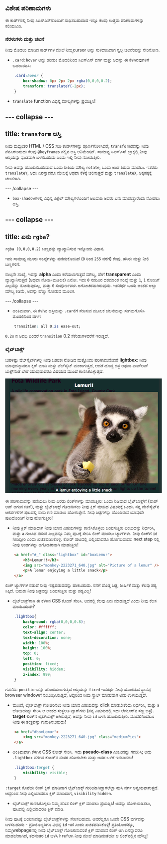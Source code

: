## ವಿಶೇಷ ಪರಿಣಾಮಗಳು

ಈ ಕಾರ್ಡ್‌ನಲ್ಲಿ ನೀವು ಸಿಎಸ್‌ಎಸ್‌ನೊಂದಿಗೆ ಸಾಧಿಸಬಹುದಾದ ಇನ್ನೂ ಕೆಲವು ಉತ್ತಮ ಪರಿಣಾಮಗಳನ್ನು ಕಲಿಯುವಿರಿ.

### ನೆರಳುಗಳು ಮತ್ತು ಚಲನೆ

ನೀವು ಮೊದಲು ಮಾಡಿದ ಕಾರ್ಡ್‌ಗಳ ಮೇಲೆ ನಿಮ್ಮcursor ಅನ್ನು ಸುಳಿದಾಡಿದಾಗ ಸ್ವಲ್ಪ ಚಲನೆಯನ್ನು ಸೇರಿಸೋಣ.

+ `.card:hover` ಅನ್ನು ಹುಡುಕಿ ಮೊದಲಿನಿಂದ ಸಿಎಸ್ಎಸ್ ವರ್ಗ ಮತ್ತು ಅದನ್ನು ಈ ಕೆಳಗಿನವುಗಳಿಗೆ ಬದಲಾಯಿಸಿ:

```css
    .card:hover {
        box-shadow: 0px 2px 2px rgba(0,0,0,0.2); 
        transform: translateY(-2px);
    }
```

+ `translate` function ವಿಭಿನ್ನ ಮೌಲ್ಯಗಳನ್ನು ಪ್ರಯತ್ನಿಸಿ!

## \--- collapse \---

## title: `transform` ಆಸ್ತಿ

ನೀವು ಮಧ್ಯಂತರ HTML / CSS ಸುಶಿ ಕಾರ್ಡ್‌ಗಳನ್ನು ಪೂರ್ಣಗೊಳಿಸಿದರೆ, `transform`ರವನ್ನು ನೀವು ನೆನಪಿರಬಹುದು ಕೆಲವು `@keyframes` ನಲ್ಲಿನ ಆಸ್ತಿ ಅನಿಮೇಷನ್. ಸಾಮಾನ್ಯ ಸಿಎಸ್ಎಸ್ ಬ್ಲಾಕ್ನಲ್ಲಿ ನೀವು ಆಸ್ತಿಯನ್ನು ಸ್ವಂತವಾಗಿ ಬಳಸಬಹುದು ಎಂದು ಇಲ್ಲಿ ನೀವು ನೋಡುತ್ತೀರಿ.

ನೀವು ಅದನ್ನು ಹೊಂದಿಸಬಹುದಾದ ಒಂದು ರೀತಿಯ ಮೌಲ್ಯ `rotate`, ಒಂದು ಅಂಶ ತಿರುವು ಮಾಡಲು. ಇತರರು `translateY`, ಅದು ಏನನ್ನಾದರೂ ಮೇಲಕ್ಕೆ ಅಥವಾ ಕೆಳಕ್ಕೆ ಚಲಿಸುತ್ತದೆ ಮತ್ತು `translateX`, ಅಕ್ಕಪಕ್ಕಕ್ಕೆ ಚಲನೆಗಾಗಿ.

\--- /collapse \---

+ `box-shadow`ಗಳಲ್ಲಿ ವಿಭಿನ್ನ ಪಿಕ್ಸೆಲ್ ಮೌಲ್ಯಗಳೊಂದಿಗೆ ಆಟವಾಡಿ ಅವರು ಏನು ಮಾಡುತ್ತಾರೆಂದು ನೋಡಲು ಆಸ್ತಿ. 

## \--- collapse \---

## title: ಏನು `rgba`?

`rgba (0,0,0,0.2)` ಬಣ್ಣವನ್ನು ವ್ಯಾಖ್ಯಾನಿಸುವ ಇನ್ನೊಂದು ವಿಧಾನ.

ಇದು ಸಾಮಾನ್ಯ ಮೂರು ಸಂಖ್ಯೆಗಳನ್ನು ಪಡೆದುಕೊಂಡಿದೆ (`0` ರಿಂದ `255` ವರೆಗೆ) ಕೆಂಪು, ಹಸಿರು ಮತ್ತು ನೀಲಿ ಬಣ್ಣಗಳಿಗೆ.

ನಾಲ್ಕನೇ ಸಂಖ್ಯೆ, ಇದನ್ನು **alpha** ಎಂದು ಕರೆಯಲಾಗುತ್ತದೆ ಮೌಲ್ಯ, ಹೇಗೆ **transparent** ಎಂದು ವ್ಯಾಖ್ಯಾನಿಸುತ್ತದೆ (ಅಥವಾ ನೋಡಿ-ಮೂಲಕ) ಏನೋ. ಇದು `0` ನಡುವಿನ ದಶಮಾಂಶ ಸಂಖ್ಯೆ ಮತ್ತು `1`, `1` ರೊಂದಿಗೆ ಎಲ್ಲವನ್ನು ನೋಡುವುದಿಲ್ಲ, ಮತ್ತು `0` ಸಂಪೂರ್ಣವಾಗಿ ಅಗೋಚರವಾಗಿರುವುದು. ಇದರರ್ಥ ಒಂದು ಅಂಶದ ಆಲ್ಫಾ ಮೌಲ್ಯ ಕಡಿಮೆ, ಅದನ್ನು ಹೆಚ್ಚು ನೋಡುವ ಮೂಲಕ.

\--- /collapse \---

+ ಅಂತಿಮವಾಗಿ, ಈ ಕೆಳಗಿನ ಆಸ್ತಿಯನ್ನು `.card`‌ಗೆ ಸೇರಿಸುವ ಮೂಲಕ ಚಲನೆಯನ್ನು ಸುಗಮಗೊಳಿಸಿ ಮೊದಲಿನಿಂದ ವರ್ಗ: 

```css
    transition: all 0.2s ease-out;
```

`0.2s` ನ ಅವಧಿ ಎಂದರೆ `transition` 0.2 ಸೆಕೆಂಡುಗಳವರೆಗೆ ಇರುತ್ತದೆ.

### ಲೈಟ್‌ಬಾಕ್ಸ್

ಬಹಳಷ್ಟು ವೆಬ್‌ಸೈಟ್‌ಗಳಲ್ಲಿ ನೀವು ಬಹುಶಃ ನೋಡಿದ ಮತ್ತೊಂದು ಪರಿಣಾಮವೆಂದರೆ **lightbox**: ನೀವು ಯಾವುದನ್ನಾದರೂ ಕ್ಲಿಕ್ ಮಾಡಿ ಮತ್ತು ವೆಬ್‌ಸೈಟ್ ಮಂಕಾಗುತ್ತದೆ, ಆದರೆ ದೊಡ್ಡ ಚಿತ್ರ ಅಥವಾ ಪಾಪ್ಅಪ್ ಬಾಕ್ಸ್‌ನಂತೆ ಬೇರೆ ಯಾವುದಾದರೂ ವಿಷಯದ ಮುಂದೆ ಕಾಣಿಸಿಕೊಳ್ಳುತ್ತದೆ.

![ಕ್ರಿಯೆಯಲ್ಲಿ ಲೈಟ್‌ಬಾಕ್ಸ್ ಪರಿಣಾಮ](images/lightboxLemur.png)

ಈ ಪರಿಣಾಮವನ್ನು ಪಡೆಯಲು ನೀವು ಎರಡು ಲಿಂಕ್‌ಗಳನ್ನು ಮಾಡುತ್ತೀರಿ: ಒಂದು ನಿಜವಾದ ಲೈಟ್‌ಬಾಕ್ಸ್‌ಗೆ (ಪಾಪ್ ಅಪ್ ಆಗುವ ಬಿಟ್), ಮತ್ತು ಲೈಟ್‌ಬಾಕ್ಸ್ ಗೋಚರಿಸಲು ನೀವು ಕ್ಲಿಕ್ ಮಾಡಿದ ವಿಷಯಕ್ಕೆ ಒಂದು. ನನ್ನ ವೆಬ್‌ಸೈಟ್‌ನ ಆಕರ್ಷಣೆಗಳ ಪುಟದಲ್ಲಿ ನಾನು ಗಣಿ ಮಾಡಲು ಹೋಗುತ್ತೇನೆ. ನೀವು ಚಿತ್ರಗಳನ್ನು ಹೊಂದಿರುವ ಯಾವುದೇ ಪುಟದೊಂದಿಗೆ ನೀವು ಹೋಗುತ್ತೀರಿ!

+ ನೀವು ಕ್ಲಿಕ್ ಮಾಡಿದಾಗ ನೀವು ಯಾವ ವಿಷಯಗಳನ್ನು ಕಾಣಿಸಿಕೊಳ್ಳಲು ಬಯಸುತ್ತೀರಿ ಎಂಬುದನ್ನು ನಿರ್ಧರಿಸಿ, ಮತ್ತು `a` ಗುಂಪಿನ ನಡುವೆ ಎಲ್ಲವನ್ನೂ ನಿಮ್ಮ ಪುಟಕ್ಕೆ ಸೇರಿಸಿ ಲಿಂಕ್ ಮಾಡಲು ಟ್ಯಾಗ್‌ಗಳು. ನೀವು ಲಿಂಕ್‌ಗೆ `id` ನೀಡಿದ್ದೀರಿ ಎಂದು ಖಚಿತಪಡಿಸಿಕೊಳ್ಳಿ. ಕೋಡ್ ಪುಟದಲ್ಲಿ ಎಲ್ಲಿಯಾದರೂ ಹೋಗಬಹುದು: next step ನಲ್ಲಿ ನೀವು ಅಂಶಗಳನ್ನು ಅಗೋಚರವಾಗಿ ಮಾಡುತ್ತೀರಿ!

```html
    <a href="#_" class="lightbox" id="boxLemur">
        <h3>Lemur!!</h3>
        <img src="monkey-2223271_640.jpg" alt="Picture of a lemur" />
        <p>A lemur enjoying a little snack</p>
    </a>
```

ಲಿಂಕ್ ಟ್ಯಾಗ್‌ಗಳ ನಡುವೆ ನೀವು ಇಷ್ಟಪಡುವದನ್ನು ಹಾಕಬಹುದು. ನನಗೆ ದೊಡ್ಡ ಚಿತ್ರ, ಶೀರ್ಷಿಕೆ ಮತ್ತು ಕೆಲವು ಪಠ್ಯ ಸಿಕ್ಕಿದೆ. ಬಹುಶಃ ನೀವು ಚಿತ್ರವನ್ನು ಬಯಸುತ್ತೀರಿ ಮತ್ತು ಪಠ್ಯವಿಲ್ಲ!

+ ಲೈಟ್‌ಬಾಕ್ಸ್‌ಗಾಗಿ ಈ ಕೆಳಗಿನ CSS ಕೋಡ್ ಸೇರಿಸಿ. ಅದರಲ್ಲಿ ಕೆಲವು ಏನು ಮಾಡುತ್ತದೆ ಎಂದು ನೀವು ಕೆಲಸ ಮಾಡಬಹುದೇ?

```css
    .lightbox{
        background: rgba(0,0,0,0.8);
        color: #ffffff;
        text-align: center;
        text-decoration: none;
        width: 100%;
        height: 100%;
        top: 0;
        left: 0;
        position: fixed;
        visibility: hidden;
        z-index: 999;
    }
```

ಗಮನಿಸಿ: `position`ವನ್ನು ಹೊಂದಿಸಲಾಗುತ್ತಿದೆ ಆಸ್ತಿಯನ್ನು `fixed` ಇದರರ್ಥ ನೀವು ಹೊಂದಿಸಿದ ಸ್ಥಾನವು browser windowಗೆ ಸಂಬಂಧಿಸಿರುತ್ತದೆ, ಆದ್ದರಿಂದ ನೀವು ಸ್ಕ್ರಾಲ್ ಮಾಡುವಾಗ ಅದು ಉಳಿಯುತ್ತದೆ.

+ ಮುಂದೆ, ಲೈಟ್‌ಬಾಕ್ಸ್ ಗೋಚರಿಸಲು ನೀವು ಯಾವ ವಿಷಯವನ್ನು click ಮಾಡಬೇಕೆಂದು ನಿರ್ಧರಿಸಿ, ಮತ್ತು `a` ಜೋಡಿಯನ್ನು ಸೇರಿಸಿ ಆ ಅಂಶದ ಸುತ್ತಲೂ ಟ್ಯಾಗ್‌ಗಳು (ನನ್ನ ವಿಷಯದಲ್ಲಿ ಇದು ಲೆಮೂರ್‌ನ ಸಣ್ಣ ಚಿತ್ರ). **target** ಲಿಂಕ್‌ನ ಲೈಟ್‌ಬಾಕ್ಸ್ ಆಗಿರುತ್ತದೆ, ಅದನ್ನು ನೀವು `id` ಬಳಸಿ ಹೊಂದಿಸುತ್ತೀರಿ. ಮೊದಲಿನಿಂದಲೂ ನೀವು ಈ ತಂತ್ರವನ್ನು ಗುರುತಿಸಬಹುದು!

```html
    <a href="#boxLemur">
        <img src="monkey-2223271_640.jpg" class="mediumPics">
    </a>
```

+ ಅಂತಿಮವಾಗಿ ಕೆಳಗಿನ CSS ಕೋಡ್ ಸೇರಿಸಿ. ಇದು **pseudo-class** ಎಂಬುದನ್ನು ಗಮನಿಸಿ; ಅದು `.lightbox` ವರ್ಗದ ಕೋಡ್‌ನ ನಂತರ ಹೋಗಬೇಕು ಮತ್ತು ಅದರ ಒಳಗೆ ಇರಬಾರದು!

```css
    .lightbox:target {
        visibility: visible;
    }
```

`:target` ಕೊನೆಯ ಲಿಂಕ್ ಕ್ಲಿಕ್ ಮಾಡಿದಾಗ ಲೈಟ್‌ಬಾಕ್ಸ್ ಗುರಿಯಾಗಿದ್ದಾಗಲೆಲ್ಲಾ ಹುಸಿ ವರ್ಗ ಅನ್ವಯವಾಗುತ್ತದೆ. ಆದ್ದರಿಂದ ನೀವು ಎಲ್ಲಿಯಾದರೂ ಕ್ಲಿಕ್ ಮಾಡಿದಾಗ, `visibility` `hidden`.

+ ಲೈಟ್‌ಬಾಕ್ಸ್ ಕಾಣಿಸಿಕೊಳ್ಳಲು ನಿಮ್ಮ ಹೊಸ ಲಿಂಕ್ ಕ್ಲಿಕ್ ಮಾಡಲು ಪ್ರಯತ್ನಿಸಿ! ಅದನ್ನು ಹೋಗಲಾಡಿಸಲು, ಪುಟದಲ್ಲಿ ಎಲ್ಲಿಯಾದರೂ ಕ್ಲಿಕ್ ಮಾಡಿ.

ನೀವು ಪುಟಕ್ಕೆ ಬಯಸುವಷ್ಟು ಲೈಟ್‌ಬಾಕ್ಸ್‌ಗಳನ್ನು ಸೇರಿಸಬಹುದು. ಅವರೆಲ್ಲರೂ ಒಂದೇ CSS ವರ್ಗವನ್ನು ಬಳಸಬಹುದು - ಪ್ರತಿಯೊಬ್ಬರಿಗೂ ವಿಭಿನ್ನ `id` ಇದೆ ಎಂದು ಖಚಿತಪಡಿಸಿಕೊಳ್ಳಿ! ಪ್ರತಿಯೊಂದಕ್ಕೂ, ನಿಮ್ಮwebpageನಲ್ಲಿ ನೀವು ಲೈಟ್‌ಬಾಕ್ಸ್ ಗೋಚರಿಸುವಂತೆ ಕ್ಲಿಕ್ ಮಾಡುವ ಲಿಂಕ್ ಆಗಿ ಏನನ್ನಾದರೂ ಮಾಡಬೇಕಾಗಿದೆ, ತದನಂತರ `id` ಬಳಸಿ `href`ಆಗಿ ನೀವು ಮೇಲೆ ಮಾಡಿದಂತೆಯೇ ಆ ಲಿಂಕ್‌ನಲ್ಲಿನ ಮೌಲ್ಯ!